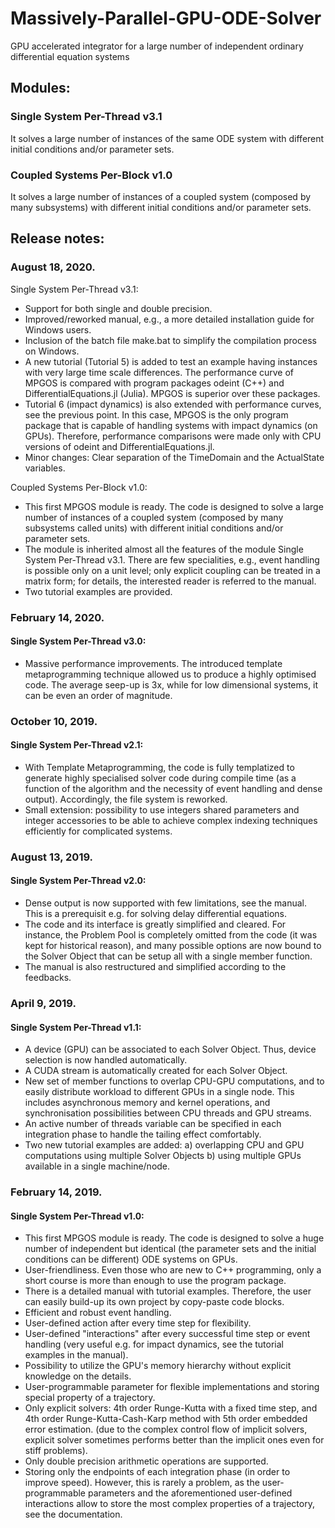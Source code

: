 # Massively-Parallel-GPU-ODE-Solver
GPU accelerated integrator for a large number of independent ordinary differential equation systems

## Modules:

### Single System Per-Thread v3.1
It solves a large number of instances of the same ODE system with different initial conditions and/or parameter sets.

### Coupled Systems Per-Block v1.0
It solves a large number of instances of a coupled system (composed by many subsystems) with different initial conditions and/or parameter sets.

## Release notes:

### August 18, 2020.
Single System Per-Thread v3.1:
* Support for both single and double precision.
* Improved/reworked manual, e.g., a more detailed installation guide for Windows users.
* Inclusion of the batch file make.bat to simplify the compilation process on Windows.
* A new tutorial (Tutorial 5) is added to test an example having instances with very large time scale differences. The performance curve of MPGOS is compared with program packages odeint (C++) and DifferentialEquations.jl (Julia). MPGOS is superior over these packages.
* Tutorial 6 (impact dynamics) is also extended with performance curves, see the previous point. In this case, MPGOS is the only program package that is capable of handling systems with impact dynamics (on GPUs). Therefore, performance comparisons were made only with CPU versions of odeint and DifferentialEquations.jl.
* Minor changes: Clear separation of the TimeDomain and the ActualState variables.

Coupled Systems Per-Block v1.0:
* This first MPGOS module is ready. The code is designed to solve a large number of instances of a coupled system (composed by many subsystems called units) with different initial conditions and/or parameter sets.
* The module is inherited almost all the features of the module Single System Per-Thread v3.1. There are few specialities, e.g., event handling is possible only on a unit level; only explicit coupling can be treated in a matrix form; for details, the interested reader is referred to the manual.
* Two tutorial examples are provided.

### February 14, 2020.
#### Single System Per-Thread v3.0:
* Massive performance improvements. The introduced template metaprogramming technique allowed us to produce a highly optimised code. The average seep-up is 3x, while for low dimensional systems, it can be even an order of magnitude.

### October 10, 2019.
#### Single System Per-Thread v2.1:
* With Template Metaprogramming, the code is fully templatized to generate highly specialised solver code during compile time (as a function of the algorithm and the necessity of event handling and dense output). Accordingly, the file system is reworked.
* Small extension: possibility to use integers shared parameters and integer accessories to be able to achieve complex indexing techniques efficiently for complicated systems.

### August 13, 2019.
#### Single System Per-Thread v2.0:
* Dense output is now supported with few limitations, see the manual. This is a prerequisit e.g. for solving delay differential equations.
* The code and its interface is greatly simplified and cleared. For instance, the Problem Pool is completely omitted from the code (it was kept for historical reason), and many possible options are now bound to the Solver Object that can be setup all with a single member function.
* The manual is also restructured and simplified according to the feedbacks.

### April 9, 2019.
#### Single System Per-Thread v1.1:
* A device (GPU) can be associated to each Solver Object. Thus, device selection is now handled automatically.
* A CUDA stream is automatically created for each Solver Object.
* New set of member functions to overlap CPU-GPU computations, and to easily distribute workload to different GPUs in a single node. This includes asynchronous memory and kernel operations, and synchronisation possibilities between CPU threads and GPU streams.
* An active number of threads variable can be specified in each integration phase to handle the tailing effect comfortably.
* Two new tutorial examples are added: a) overlapping CPU and GPU computations using multiple Solver Objects b) using multiple GPUs available in a single machine/node.

### February 14, 2019.
#### Single System Per-Thread v1.0:
* This first MPGOS module is ready. The code is designed to solve a huge number of independent but identical (the parameter sets and the initial conditions can be different) ODE systems on GPUs.
* User-friendliness. Even those who are new to C++ programming, only a short course is more than enough to use the program package.
* There is a detailed manual with tutorial examples. Therefore, the user can easily build-up its own project by copy-paste code blocks.
* Efficient and robust event handling.
* User-defined action after every time step for flexibility.
* User-defined "interactions" after every successful time step or event handling (very useful e.g. for impact dynamics, see the tutorial examples in the manual).
* Possibility to utilize the GPU's memory hierarchy without explicit knowledge on the details.
* User-programmable parameter for flexible implementations and storing special property of a trajectory.
* Only explicit solvers: 4th order Runge-Kutta with a fixed time step, and 4th order Runge-Kutta-Cash-Karp method with 5th order embedded error estimation. (due to the complex control flow of implicit solvers, explicit solver sometimes performs better than the implicit ones even for stiff problems).
* Only double precision arithmetic operations are supported.
* Storing only the endpoints of each integration phase (in order to improve speed). However, this is rarely a problem, as the user-programmable parameters and the aforementioned user-defined interactions allow to store the most complex properties of a trajectory, see the documentation.
